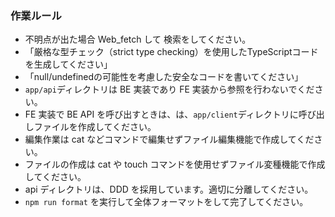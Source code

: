 ### 作業ルール

- 不明点が出た場合 Web_fetch して 検索をしてください。
- 「厳格な型チェック（strict type checking）を使用したTypeScriptコードを生成してください」
- 「null/undefinedの可能性を考慮した安全なコードを書いてください」
- `app/api`ディレクトリは BE 実装であり FE 実装から参照を行わないでください。
- FE 実装で BE API を呼び出すときは、は、`app/client`ディレクトリに呼び出しファイルを作成してください。
- 編集作業は cat などコマンドで編集せずファイル編集機能で作成してください。
- ファイルの作成は cat や touch コマンドを使用せずファイル変種機能で作成してください。
- api ディレクトリは、DDD を採用しています。適切に分離してください。
- `npm run format` を実行して全体フォーマットをして完了してください。
